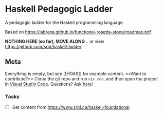 # Haskell Pedagogic Ladder

A pedagogic ladder for the Haskell programming language.

Based on https://jabrena.github.io/functional-rosetta-stone/roadmap.pdf

**NOTHING HERE (so far), MOVE ALONG** .. or view https://github.com/srid/haskell-ladder

## Meta

Everything is empty, but see [[HOAS]] for example content. ==Want to contribute?== Clone the git repo and run `nix run`, and then open the project in [Visual Studio Code](https://emanote.srid.ca/resources/vscode). Questions? Ask [here](https://funprog.zulipchat.com/#narrow/stream/201385-Haskell/topic/Haskell.20Pedagogic.20Ladder)!

### Tasks

- [ ] Get content from https://www.srid.ca/haskell-foundational
